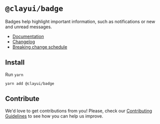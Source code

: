 # `@clayui/badge`

Badges help highlight important information, such as notifications or new and unread messages.

-   [Documentation](https://clayui.com/docs/components/badge.html)
-   [Changelog](./CHANGELOG.md)
-   [Breaking change schedule](./BREAKING.md)

## Install

Run `yarn`

```shell
yarn add @clayui/badge
```

## Contribute

We'd love to get contributions from you! Please, check our [Contributing Guidelines](https://github.com/liferay/clay/blob/master/CONTRIBUTING.md) to see how you can help us improve.
